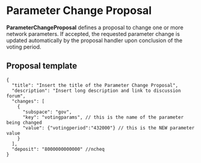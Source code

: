 # Parameter Change Proposal

**ParameterChangeProposal** defines a proposal to change one or more network parameters. If accepted, the requested parameter change is updated automatically by the proposal handler upon conclusion of the voting period.

## Proposal template

```jsonc
{
  "title": "Insert the title of the Parameter Change Proposal",
  "description": "Insert long description and link to discussion forum",
  "changes": [
    {
      "subspace": "gov",
      "key": "votingparams", // this is the name of the parameter being changed 
      "value": {"votingperiod":"432000"} // this is the NEW parameter value 
    }
  ],
  "deposit": "8000000000000" //ncheq
}
```
